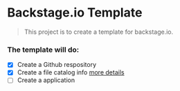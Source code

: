 # Backstage.io Template

> This project is to create a template for backstage.io.

### The template will do:

- [x] Create a Github respository
- [x] Create a file catalog info [more details](https://backstage.io/docs/features/software-catalog/descriptor-format)
- [ ] Create a application